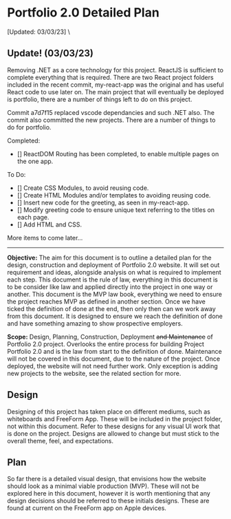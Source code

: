 # Portfolio 2.0 Detailed Plan
[Updated: 03/03/23] \


## Update! (03/03/23)

Removing .NET as a core technology for this project. ReactJS is sufficient to complete everything that is required.
There are two React project folders included in the recent commit, my-react-app was the original and has useful React code to use later on.
The main project that will eventually be deployed is portfolio, there are a number of things left to do on this project.

Commit a7d7f15 replaced vscode dependancies and such .NET also. 
The commit also committed the new projects. There are a number of things to do for portfolio.

Completed:
- [] ReactDOM Routing has been completed, to enable multiple pages on the one app.

To Do:

- [] Create CSS Modules, to avoid reusing code.
- [] Create HTML Modules and/or templates to avoiding reusing code.
- [] Insert new code for the greeting, as seen in my-react-app.
- [] Modify greeting code to ensure unique text referring to the titles on each page.
- [] Add HTML and CSS.

More items to come later...

---

**Objective:** The aim for this document is to outline a detailed plan for the design, construction and deployment of 
Portfolio 2.0 website. It will set out requirement and ideas, alongside analysis on what is required to implement each 
step. This document is the rule of law, everything in this document is to be consider like law and applied directly into
the project in one way or another. This document is the MVP law book, everything we need to ensure the project reaches
MVP as defined in another section. Once we have ticked the definition of done at the end, then only then can we work
away from this document. It is designed to ensure we reach the definition of done and have something amazing to show 
prospective employers. 

**Scope:** Design, Planning, Construction, Deployment ~~and Maintenance~~ of Portfolio 2.0 project. Overlooks the entire 
process for building Project Portfolio 2.0 and is the law from start to the definition of done. Maintenance will not be
covered in this document, due to the nature of the project. Once deployed, the website will not need further work.
Only exception is adding new projects to the website, see the related section for more.

## Design
Designing of this project has taken place on different mediums, such as whiteboards and FreeForm App. These will be
included in the project folder, not within this document. Refer to these designs for any visual UI work that is done on
the project. Designs are allowed to change but must stick to the overall theme, feel, and expectations.

## Plan

So far there is a detailed visual design, that envisions how the website should look as a minimal viable production (MVP).
These will not be explored here in this document, however it is worth mentioning that any design decisions should be 
referred to these initials designs. These are found at current on the FreeForm app on Apple devices.
